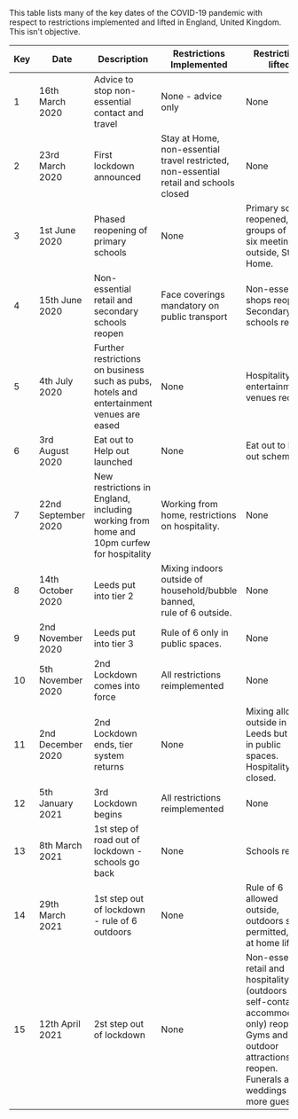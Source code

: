 This table lists many of the key dates of the COVID-19 pandemic with respect to restrictions implemented and lifted in England, United Kingdom.  This isn't objective.


| Key | Date                | Description                                                                                  | Restrictions Implemented                                                                   | Restrictions lifted                                                                                                                                                         |   |
|-----|---------------------|----------------------------------------------------------------------------------------------|--------------------------------------------------------------------------------------------|-----------------------------------------------------------------------------------------------------------------------------------------------------------------------------|---|
|  1  | 16th March 2020     | Advice to stop non-essential contact and travel                                              | None - advice only                                                                         | None                                                                                                                                                                        |   |
|  2  | 23rd March 2020     | First lockdown announced                                                                     | Stay at Home, non-essential travel restricted, <br>non-essential retail and schools closed | None                                                                                                                                                                        |   |
|  3  | 1st June 2020       | Phased reopening of primary schools                                                          | None                                                                                       | Primary schools reopened, <br>groups of up to six meeting outside, Stay at Home.                                                                                            |   |
|  4  | 15th June 2020      | Non-essential retail and secondary schools reopen                                            | Face coverings mandatory on public transport                                               | Non-essential shops reopen. <br>Secondary schools reopen.                                                                                                                   |   |
|  5  | 4th July 2020       | Further restrictions on business such as pubs, hotels and entertainment venues are eased     | None                                                                                       | Hospitality and entertainment venues reopen                                                                                                                                 |   |
|  6  | 3rd August 2020     | Eat out to Help out launched                                                                 | None                                                                                       | Eat out to help out scheme                                                                                                                                                  |   |
|  7  | 22nd September 2020 | New restrictions in England, <br>including working from home and 10pm curfew for hospitality | Working from home, restrictions on hospitality.                                            | None                                                                                                                                                                        |   |
|  8  | 14th October 2020   | Leeds put into tier 2                                                                        | Mixing indoors outside of household/bubble banned, <br>rule of 6 outside.                  | None                                                                                                                                                                        |   |
|  9  | 2nd November 2020   | Leeds put into tier 3                                                                        | Rule of 6 only in public spaces.                                                           | None                                                                                                                                                                        |   |
|  10 | 5th November 2020   | 2nd Lockdown comes into force                                                                | All restrictions reimplemented                                                             | None                                                                                                                                                                        |   |
|  11 | 2nd December 2020   | 2nd Lockdown ends, tier system returns                                                       | None                                                                                       | Mixing allowed outside in Leeds but only in public spaces.  Hospitality closed.                                                                                             |   |
|  12 | 5th January 2021    | 3rd Lockdown begins                                                                          | All restrictions reimplemented                                                             | None                                                                                                                                                                        |   |
|  13 | 8th March 2021      | 1st step of road out of lockdown - schools go back                                           | None                                                                                       | Schools reopen                                                                                                                                                              |   |
|  14 | 29th March 2021     | 1st step out of lockdown - rule of 6 outdoors                                                | None                                                                                       | Rule of 6 allowed outside, outdoors sports permitted, stay at home lifted                                                                                                   |   |
|  15 | 12th April 2021     | 2st step out of lockdown                                                                     | None                                                                                       | Non-essential retail and hospitality (outdoors and self-contained accommodation only) reopen. Gyms and outdoor attractions reopen.  Funerals and weddings with more guests. |   |
